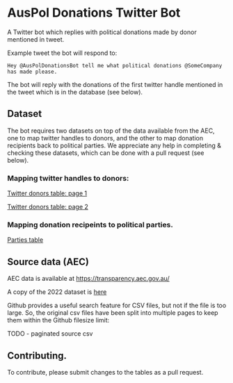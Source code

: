 # AusPol Donations Twitter Bot

A Twitter bot which replies with political donations made by donor mentioned in tweet.

Example tweet the bot will respond to:

`Hey @AusPolDonationsBot tell me what political donations @SomeCompany has made please.`

The bot will reply with the donations of the first twitter handle mentioned in the tweet which is in the database (see below).

## Dataset

The bot requires two datasets on top of the data available from the AEC, one to map twitter handles to donors, and the other to map donation recipients back to political parties. We appreciate any help in completing & checking these datasets, which can be done with a pull request (see below).

### Mapping twitter handles to donors:

[Twitter donors table: page 1](data/tables/twitter_donors_page_1.md)

[Twitter donors table: page 2](data/tables/twitter_donors_page_2.md)

### Mapping donation recipeints to political parties.

[Parties table](data/tables/parties.md)

## Source data (AEC)

AEC data is available at https://transparency.aec.gov.au/

A copy of the 2022 dataset is [here](data/src/orginal)

Github provides a useful search feature for CSV files, but not if the file is too large. So, the original csv files have been split into multiple pages to keep them within the Github filesize limit:

TODO - paginated source csv

## Contributing.

To contribute, please submit changes to the tables as a pull request.
